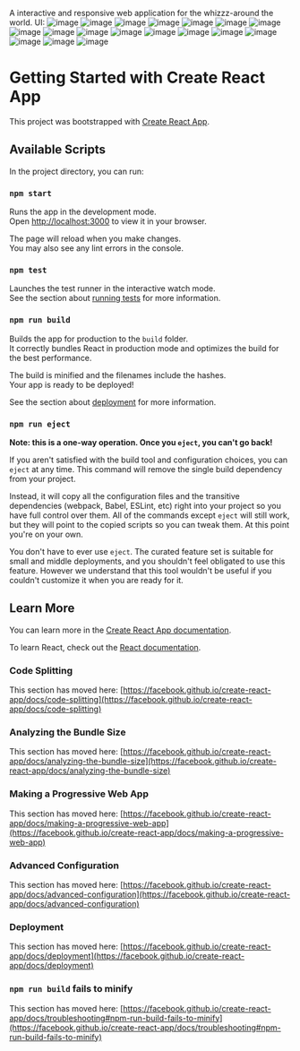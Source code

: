 A interactive and responsive web application for the whizzz-around the world.
UI:
![image](https://user-images.githubusercontent.com/79835147/180223399-0b8edda7-b434-4ba6-8dfa-8f7158ff1745.png)
![image](https://user-images.githubusercontent.com/79835147/180223477-6e7edabd-d386-471f-9eca-e6e0d555c182.png)
![image](https://user-images.githubusercontent.com/79835147/180223545-ed61cb81-1665-4e1d-86b6-0628dcdec059.png)
![image](https://user-images.githubusercontent.com/79835147/180223635-9cf64686-7b00-4a8f-9698-963ff6bc67ad.png)
![image](https://user-images.githubusercontent.com/79835147/180223705-e1f4b7ae-e3c8-44b3-9784-f3d4f756a585.png)
![image](https://user-images.githubusercontent.com/79835147/180230288-e613b9c4-f6ca-44a4-9e30-1aa2c1fb88f6.png)
![image](https://user-images.githubusercontent.com/79835147/180230383-6263dd39-b851-49e2-ada2-e21adecaf9a4.png)
![image](https://user-images.githubusercontent.com/79835147/180230460-d34d5e9e-fe20-44ff-9654-ae9c86b8ca4f.png)
![image](https://user-images.githubusercontent.com/79835147/180230588-4dcd9bec-8e24-4b95-b95e-bce702534ed7.png)
![image](https://user-images.githubusercontent.com/79835147/180230732-4fa60ed9-6432-4421-89a1-5099fe39ff6f.png)
![image](https://user-images.githubusercontent.com/79835147/180230795-dce87859-c5f8-40fb-8776-a330ccdd72bf.png)
![image](https://user-images.githubusercontent.com/79835147/180230927-a95f10d2-1de2-486e-8086-50166e17a70b.png)
![image](https://user-images.githubusercontent.com/79835147/180231031-7cabf4ee-c62f-41de-ae84-95edbc2c8706.png)
![image](https://user-images.githubusercontent.com/79835147/180231154-85d191dd-f222-4a0f-b6fd-a2bfe95b95b5.png)
![image](https://user-images.githubusercontent.com/79835147/180231205-1c87ee7a-4f23-4f22-9f3a-c433335d1a58.png)
![image](https://user-images.githubusercontent.com/79835147/180231322-775d79c7-e287-40f2-91af-1b3472dcefc9.png)
![image](https://user-images.githubusercontent.com/79835147/180231551-051bda9e-d18b-40e9-b31e-39751ae566f4.png)
![image](https://user-images.githubusercontent.com/79835147/180231596-5019ba2e-2891-4ee6-a013-05ed1c2572c1.png)
















# Getting Started with Create React App

This project was bootstrapped with [Create React App](https://github.com/facebook/create-react-app).

## Available Scripts

In the project directory, you can run:

### `npm start`

Runs the app in the development mode.\
Open [http://localhost:3000](http://localhost:3000) to view it in your browser.

The page will reload when you make changes.\
You may also see any lint errors in the console.

### `npm test`

Launches the test runner in the interactive watch mode.\
See the section about [running tests](https://facebook.github.io/create-react-app/docs/running-tests) for more information.

### `npm run build`

Builds the app for production to the `build` folder.\
It correctly bundles React in production mode and optimizes the build for the best performance.

The build is minified and the filenames include the hashes.\
Your app is ready to be deployed!

See the section about [deployment](https://facebook.github.io/create-react-app/docs/deployment) for more information.

### `npm run eject`

**Note: this is a one-way operation. Once you `eject`, you can't go back!**

If you aren't satisfied with the build tool and configuration choices, you can `eject` at any time. This command will remove the single build dependency from your project.

Instead, it will copy all the configuration files and the transitive dependencies (webpack, Babel, ESLint, etc) right into your project so you have full control over them. All of the commands except `eject` will still work, but they will point to the copied scripts so you can tweak them. At this point you're on your own.

You don't have to ever use `eject`. The curated feature set is suitable for small and middle deployments, and you shouldn't feel obligated to use this feature. However we understand that this tool wouldn't be useful if you couldn't customize it when you are ready for it.

## Learn More

You can learn more in the [Create React App documentation](https://facebook.github.io/create-react-app/docs/getting-started).

To learn React, check out the [React documentation](https://reactjs.org/).

### Code Splitting

This section has moved here: [https://facebook.github.io/create-react-app/docs/code-splitting](https://facebook.github.io/create-react-app/docs/code-splitting)

### Analyzing the Bundle Size

This section has moved here: [https://facebook.github.io/create-react-app/docs/analyzing-the-bundle-size](https://facebook.github.io/create-react-app/docs/analyzing-the-bundle-size)

### Making a Progressive Web App

This section has moved here: [https://facebook.github.io/create-react-app/docs/making-a-progressive-web-app](https://facebook.github.io/create-react-app/docs/making-a-progressive-web-app)

### Advanced Configuration

This section has moved here: [https://facebook.github.io/create-react-app/docs/advanced-configuration](https://facebook.github.io/create-react-app/docs/advanced-configuration)

### Deployment

This section has moved here: [https://facebook.github.io/create-react-app/docs/deployment](https://facebook.github.io/create-react-app/docs/deployment)

### `npm run build` fails to minify

This section has moved here: [https://facebook.github.io/create-react-app/docs/troubleshooting#npm-run-build-fails-to-minify](https://facebook.github.io/create-react-app/docs/troubleshooting#npm-run-build-fails-to-minify)
